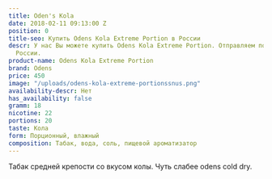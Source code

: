 ```yaml
---
title: Oden's Kola
date: 2018-02-11 09:13:00 Z
position: 0
title-seo: Купить Odens Kola Extreme Portion в России
descr: У нас Вы можете купить Odens Kola Extreme Portion. Отправляем по всей территории
  России.
product-name: Odens Kola Extreme Portion
brand: Odens
price: 450
image: "/uploads/odens-kola-extreme-portionssnus.png"
availability-descr: Нет
has_availability: false
gramm: 18
nicotine: 22
portions: 20
taste: Кола
form: Порционный, влажный
composition: Табак, вода, соль, пищевой ароматизатор
---
```


Табак средней крепости со вкусом колы. Чуть слабее odens cold dry.